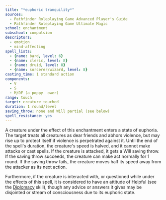 ```yaml
---
title: "*euphoric tranquility*"
sources:
  - Pathfinder Roleplaying Game Advanced Player's Guide
  - Pathfinder Roleplaying Game Ultimate Magic
school: enchantment
subschool: compulsion
descriptors:
  - emotion
  - mind-affecting
spell_lists:
  - {name: bard, level: 6}
  - {name: cleric, level: 8}
  - {name: druid, level: 8}
  - {name: sorcerer/wizard, level: 8}
casting_time: 1 standard action
components:
  - V
  - S
  - M/DF (a poppy  ower)
range: touch
target: creature touched
duration: 1 round/level
saving_throw: none and Will partial (see below)
spell_resistance: yes
---
```


A creature under the effect of this enchantment enters a state of euphoria. The target treats all creatures as dear friends and abhors violence, but may rise up to protect itself if violence is perpetrated against it. Until the end of the spell's duration, the creature's speed is halved, and it cannot make attacks or cast spells. If the creature is attacked, it gets a Will saving throw. If the saving throw succeeds, the creature can make act normally for 1 round. If the saving throw fails, the creature moves half its speed away from the attacker as its next action.

Furthermore, if the creature is interacted with, or questioned while under the effects of this spell, it is considered to have an attitude of Helpful (see the [Diplomacy](/skills/diplomacy/) skill), though any advice or answers it gives may be disjointed or stream of consciousness due to its euphoric state.

